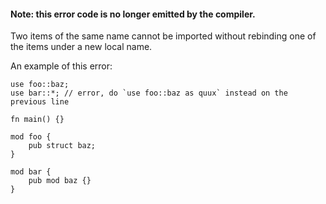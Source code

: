 #### Note: this error code is no longer emitted by the compiler.

Two items of the same name cannot be imported without rebinding one of the
items under a new local name.

An example of this error:

```
use foo::baz;
use bar::*; // error, do `use foo::baz as quux` instead on the previous line

fn main() {}

mod foo {
    pub struct baz;
}

mod bar {
    pub mod baz {}
}
```
